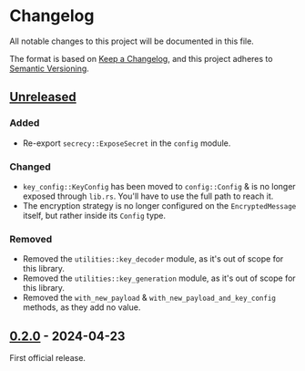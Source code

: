# Changelog

All notable changes to this project will be documented in this file.

The format is based on [Keep a Changelog](https://keepachangelog.com/en/1.1.0/),
and this project adheres to [Semantic Versioning](https://semver.org/spec/v2.0.0.html).

## [Unreleased]

### Added
- Re-export `secrecy::ExposeSecret` in the `config` module.

### Changed
- `key_config::KeyConfig` has been moved to `config::Config` & is no longer exposed through `lib.rs`. You'll have to use the full path to reach it.
- The encryption strategy is no longer configured on the `EncryptedMessage` itself, but rather inside its `Config` type.

### Removed
- Removed the `utilities::key_decoder` module, as it's out of scope for this library.
- Removed the `utilities::key_generation` module, as it's out of scope for this library.
- Removed the `with_new_payload` & `with_new_payload_and_key_config` methods, as they add no value.

## [0.2.0] - 2024-04-23

First official release.

[Unreleased]: https://github.com/RigoOnRails/encrypted-message/compare/v0.2.0...HEAD
[0.2.0]: https://github.com/RigoOnRails/encrypted-message/releases/tag/v0.2.0
